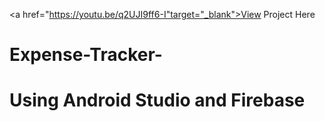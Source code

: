 
<a href="https://youtu.be/q2UJI9ff6-I"target="_blank">View Project Here</a>
# Expense-Tracker-
# Using Android Studio and Firebase





